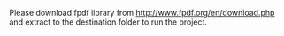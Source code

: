 Please download fpdf library from http://www.fpdf.org/en/download.php and extract to the destination folder to run the project.
